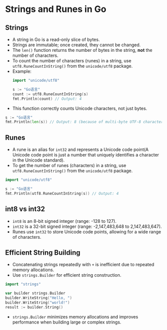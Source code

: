 # Strings and Runes in Go

## Strings

- A string in Go is a read-only slice of bytes.
- Strings are immutable; once created, they cannot be changed.
- The `len()` function returns the number of bytes in the string, **not** the number of characters.
- To count the number of characters (runes) in a string, use `utf8.RuneCountInString()` from the `unicode/utf8` package.
- Example:
    ```go
    import "unicode/utf8"

    s := "Go语言"
    count := utf8.RuneCountInString(s)
    fmt.Println(count) // Output: 4
    ```
- This function correctly counts Unicode characters, not just bytes.

```go
s := "Go语言"
fmt.Println(len(s)) // Output: 8 (because of multi-byte UTF-8 characters)
```

## Runes

- A rune is an alias for `int32` and represents a Unicode code point(A Unicode code point is just a number that uniquely identifies a character in the Unicode standard).
- To get the number of runes (characters) in a string, use `utf8.RuneCountInString()` from the `unicode/utf8` package.

```go
import "unicode/utf8"

s := "Go语言"
fmt.Println(utf8.RuneCountInString(s)) // Output: 4
```

## int8 vs int32

- `int8` is an 8-bit signed integer (range: -128 to 127).
- `int32` is a 32-bit signed integer (range: -2,147,483,648 to 2,147,483,647).
- Runes use `int32` to store Unicode code points, allowing for a wide range of characters.

## Efficient String Building

- Concatenating strings repeatedly with `+` is inefficient due to repeated memory allocations.
- Use `strings.Builder` for efficient string construction.

```go
import "strings"

var builder strings.Builder
builder.WriteString("Hello, ")
builder.WriteString("world!")
result := builder.String()
```

- `strings.Builder` minimizes memory allocations and improves performance when building large or complex strings.
